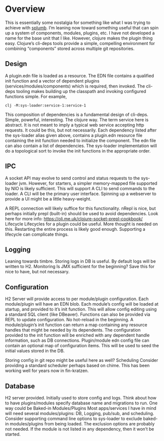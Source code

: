 # Overview
This is essentially some nostalgia for something like what I was trying to achieve with [splumb](https://github.com/tstout/splumb).  I’m leaning now toward something useful that can spin up a system of components, modules, plugins, etc. I have not developed a name for the base unit that I like. However, clojure makes the plugin thing easy.
Clojure’s cli-deps tools provide a simple, compelling environment for combining “components” stored across multiple git repositories.
## Design
A plugin.edn file is loaded as a resource. The EDN file contains a qualified init function and a vector of dependent plugins (services/modules/components)  which is required, then invoked. The cli-deps tooling makes building up the classpath and invoking configured functions simple. For example, 
```
clj -M:sys-loader:service-1:service-1
```
This composition of dependencies is a fundamental design of cli-deps. Simple, powerful, interesting. The clojure way. The term service here is abstract. It is not meant to imply a typical web service accepting http requests. It could be this, but not necessarily. Each dependency listed after the sys-loader alias given above, contains a plugin.edn resource file containing the init function needed to initialize the component. The edn file can also contain a list of dependencies. The sys-loader implementation will do a topological sort to invoke the init functions in the appropriate order. 
## IPC
A socket API may evolve to send control and status requests to the sys-loader jvm. However, for starters, a simpler memory-mapped file supported by NIO is likely sufficient. This will support A CLI to send commands to the loader. A CLI will be the primary user interface. Spinning up a webserver to provide a UI might be a little heavy-weight.

A REPL connection will likely suffice for this functionality. nRepl is nice, but perhaps initially prepl (built-in) should be used to avoid dependencies. Look here for more info: https://oli.me.uk/clojure-socket-prepl-cookbook/
Lifecycle
Lifecycles for a plugin could be useful. More thought is needed on this. Restarting the entire process is likely good enough. Supporting a lifecycle can complicate things.

## Logging
Leaning towards timbre. Storing logs in DB is useful. By default logs will be written to H2.
Monitoring
Is JMX sufficient for the beginning? Save this for nice to have, but not necessary.

## Configuration
H2 Server will provide access to per module/plugin configuration. Each module/plugin will have an EDN blob. Each module’s config will be loaded at startup, and provided to it’s init function. This will allow config editing using a standard SQL client (like DBeaver). Functions can also be provided via REPL to update configuration. No hot-reload in the beginning. A module/plugin’s init function can return a map containing any resource handles that might be needed by its dependents. The configuration provided to the init function will be enriched with any dependent handle information, such as DB connections. Plugin/module edn config file can contain an optional map of configuration items. This will be used to seed the initial values stored in the DB.

Storing config in git repo might be useful here as well?
Scheduling
Consider providing a standard scheduler perhaps based on chime. This has been working well for years now in fin-kratzen.

## Database
H2 server provided. Initially used to store config and logs. Think about how to have plugins/modules specify database name and migrations to run. One way could be 
Baked-in Modules/Plugins
Most apps/services I have in mind will need several modules/plugins: DB, Logging, pub/sub,  and scheduling. Consider supporting command line options to sys-loader to exclude baked-in modules/plugins from being loaded. The exclusion options are probably not needed. If the module is not listed in any dependency, then it won’t be started.
